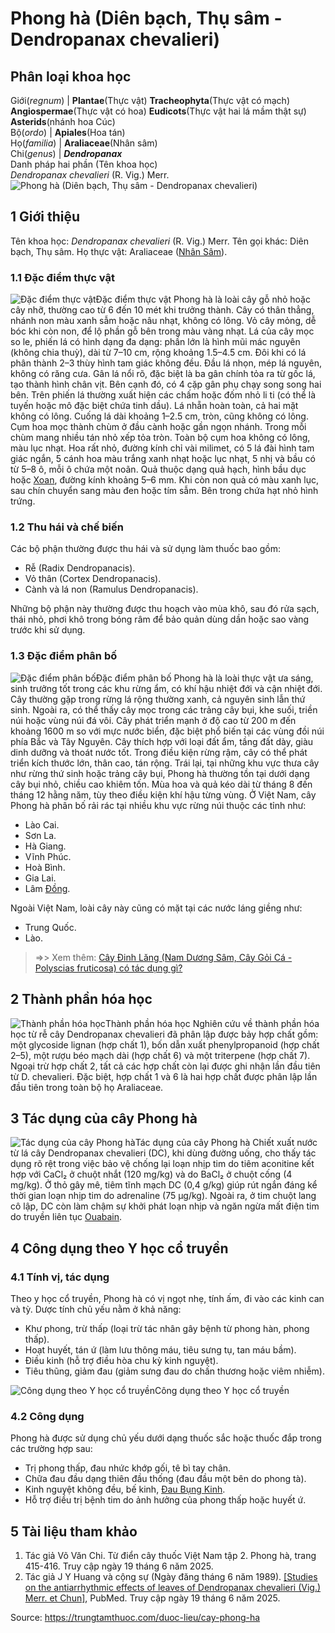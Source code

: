 # Phong hà (Diên bạch, Thụ sâm - Dendropanax chevalieri)

Phân loại khoa học  
---  
Giới(_regnum_) |  **Plantae**(Thực vật) **Tracheophyta**(Thực vật có mạch) **Angiospermae**(Thực vật có hoa) **Eudicots**(Thực vật hai lá mầm thật sự) **Asterids**(nhánh hoa Cúc)  
Bộ(_ordo_) | **Apiales**(Hoa tán)  
Họ(_familia_) | **Araliaceae**(Nhân sâm)  
Chi(_genus_) | **_Dendropanax_**  
Danh pháp hai phần (Tên khoa học)  
_Dendropanax chevalieri_ (R. Vig.) Merr.  
![Phong hà \(Diên bạch, Thụ sâm - Dendropanax chevalieri\)](https://trungtamthuoc.com/images/others/phong-ha-2138.jpg)
##  1 Giới thiệu
Tên khoa học: _Dendropanax chevalieri_ (R. Vig.) Merr.
Tên gọi khác: Diên bạch, Thụ sâm.
Họ thực vật: Araliaceae ([Nhân Sâm](https://trungtamthuoc.com/duoc-lieu/nhan-sam "Nhân Sâm")).
### 1.1 Đặc điểm thực vật
![Đặc điểm thực vật](https://trungtamthuoc.com/images/item/phong-ha-0.jpg)Đặc điểm thực vật
Phong hà là loài cây gỗ nhỏ hoặc cây nhỡ, thường cao từ 6 đến 10 mét khi trưởng thành. Cây có thân thẳng, nhánh non màu xanh sẫm hoặc nâu nhạt, không có lông. Vỏ cây mỏng, dễ bóc khi còn non, để lộ phần gỗ bên trong màu vàng nhạt.
Lá của cây mọc so le, phiến lá có hình dạng đa dạng: phần lớn là hình mũi mác nguyên (không chia thuỳ), dài từ 7–10 cm, rộng khoảng 1.5–4.5 cm. Đôi khi có lá phân thành 2–3 thùy hình tam giác không đều. Đầu lá nhọn, mép lá nguyên, không có răng cưa. Gân lá nổi rõ, đặc biệt là ba gân chính tỏa ra từ gốc lá, tạo thành hình chân vịt. Bên cạnh đó, có 4 cặp gân phụ chạy song song hai bên. Trên phiến lá thường xuất hiện các chấm hoặc đốm nhỏ li ti (có thể là tuyến hoặc mô đặc biệt chứa tinh dầu). Lá nhẵn hoàn toàn, cả hai mặt không có lông. Cuống lá dài khoảng 1–2.5 cm, tròn, cũng không có lông.
Cụm hoa mọc thành chùm ở đầu cành hoặc gần ngọn nhánh. Trong mỗi chùm mang nhiều tán nhỏ xếp tỏa tròn. Toàn bộ cụm hoa không có lông, màu lục nhạt. Hoa rất nhỏ, đường kính chỉ vài milimet, có 5 lá đài hình tam giác ngắn, 5 cánh hoa màu trắng xanh nhạt hoặc lục nhạt, 5 nhị và bầu có từ 5–8 ô, mỗi ô chứa một noãn.
Quả thuộc dạng quả hạch, hình bầu dục hoặc [Xoan](https://trungtamthuoc.com/duoc-lieu/cay-xoan "Xoan"), đường kính khoảng 5–6 mm. Khi còn non quả có màu xanh lục, sau chín chuyển sang màu đen hoặc tím sẫm. Bên trong chứa hạt nhỏ hình trứng.
### 1.2 Thu hái và chế biến
Các bộ phận thường được thu hái và sử dụng làm thuốc bao gồm:
  * Rễ (Radix Dendropanacis).
  * Vỏ thân (Cortex Dendropanacis).
  * Cành và lá non (Ramulus Dendropanacis).


Những bộ phận này thường được thu hoạch vào mùa khô, sau đó rửa sạch, thái nhỏ, phơi khô trong bóng râm để bảo quản dùng dần hoặc sao vàng trước khi sử dụng.
### 1.3 Đặc điểm phân bố
![Đặc điểm phân bố](https://trungtamthuoc.com/images/item/phong-ha-1.jpg)Đặc điểm phân bố
Phong hà là loài thực vật ưa sáng, sinh trưởng tốt trong các khu rừng ẩm, có khí hậu nhiệt đới và cận nhiệt đới. Cây thường gặp trong rừng lá rộng thường xanh, cả nguyên sinh lẫn thứ sinh. Ngoài ra, có thể thấy cây mọc trong các trảng cây bụi, khe suối, triền núi hoặc vùng núi đá vôi.
Cây phát triển mạnh ở độ cao từ 200 m đến khoảng 1600 m so với mực nước biển, đặc biệt phổ biến tại các vùng đồi núi phía Bắc và Tây Nguyên. Cây thích hợp với loại đất ẩm, tầng đất dày, giàu dinh dưỡng và thoát nước tốt.
Trong điều kiện rừng rậm, cây có thể phát triển kích thước lớn, thân cao, tán rộng. Trái lại, tại những khu vực thưa cây như rừng thứ sinh hoặc trảng cây bụi, Phong hà thường tồn tại dưới dạng cây bụi nhỏ, chiều cao khiêm tốn.
Mùa hoa và quả kéo dài từ tháng 8 đến tháng 12 hằng năm, tùy theo điều kiện khí hậu từng vùng.
Ở Việt Nam, cây Phong hà phân bố rải rác tại nhiều khu vực rừng núi thuộc các tỉnh như:
  * Lào Cai.
  * Sơn La.
  * Hà Giang.
  * Vĩnh Phúc.
  * Hoà Bình.
  * Gia Lai.
  * Lâm [Đồng](https://trungtamthuoc.com/hoat-chat/dong "Đồng").


Ngoài Việt Nam, loài cây này cũng có mặt tại các nước láng giềng như:
  * Trung Quốc.
  * Lào.


> =>> Xem thêm: [Cây Đinh Lăng (Nam Dương Sâm, Cây Gỏi Cá - Polyscias fruticosa) có tác dụng gì?](https://trungtamthuoc.com/duoc-lieu/dinh-lang-55)
##  2 Thành phần hóa học
![Thành phần hóa học](https://trungtamthuoc.com/images/item/phong-ha-2.jpg)Thành phần hóa học
Nghiên cứu về thành phần hóa học từ rễ cây Dendropanax chevalieri đã phân lập được bảy hợp chất gồm: một glycoside lignan (hợp chất 1), bốn dẫn xuất phenylpropanoid (hợp chất 2–5), một rượu béo mạch dài (hợp chất 6) và một triterpene (hợp chất 7). Ngoại trừ hợp chất 2, tất cả các hợp chất còn lại được ghi nhận lần đầu tiên từ D. chevalieri. Đặc biệt, hợp chất 1 và 6 là hai hợp chất được phân lập lần đầu tiên trong toàn bộ họ Araliaceae.
##  3 Tác dụng của cây Phong hà
![Tác dụng của cây Phong hà](https://trungtamthuoc.com/images/item/phong-ha-3.jpg)Tác dụng của cây Phong hà
Chiết xuất nước từ lá cây Dendropanax chevalieri (DC), khi dùng đường uống, cho thấy tác dụng rõ rệt trong việc bảo vệ chống lại loạn nhịp tim do tiêm aconitine kết hợp với CaCl₂ ở chuột nhắt (120 mg/kg) và do BaCl₂ ở chuột cống (4 mg/kg). Ở thỏ gây mê, tiêm tĩnh mạch DC (0,4 g/kg) giúp rút ngắn đáng kể thời gian loạn nhịp tim do adrenaline (75 µg/kg). Ngoài ra, ở tim chuột lang cô lập, DC còn làm chậm sự khởi phát loạn nhịp và ngăn ngừa mất điện tim do truyền liên tục [Ouabain](https://trungtamthuoc.com/hoat-chat/ouabain "Ouabain").
##  4 Công dụng theo Y học cổ truyền
### 4.1 Tính vị, tác dụng
Theo y học cổ truyền, Phong hà có vị ngọt nhẹ, tính ấm, đi vào các kinh can và tỳ. Dược tính chủ yếu nằm ở khả năng:
  * Khư phong, trừ thấp (loại trừ tác nhân gây bệnh từ phong hàn, phong thấp).
  * Hoạt huyết, tán ứ (làm lưu thông máu, tiêu sưng tụ, tan máu bầm).
  * Điều kinh (hỗ trợ điều hòa chu kỳ kinh nguyệt).
  * Tiêu thũng, giảm đau (giảm sưng đau do chấn thương hoặc viêm nhiễm).

![Công dụng theo Y học cổ truyền](https://trungtamthuoc.com/images/item/phong-ha-4.jpg)Công dụng theo Y học cổ truyền
### 4.2 Công dụng
Phong hà được sử dụng chủ yếu dưới dạng thuốc sắc hoặc thuốc đắp trong các trường hợp sau:
  * Trị phong thấp, đau nhức khớp gối, tê bì tay chân.
  * Chữa đau đầu dạng thiên đầu thống (đau đầu một bên do phong tà).
  * Kinh nguyệt không đều, bế kinh, [Đau Bụng Kinh](https://trungtamthuoc.com/bai-viet/cach-dau-bung-kinh-va-phong-tranh-dau-bung-kinh "Đau Bụng Kinh").
  * Hỗ trợ điều trị bệnh tim do ảnh hưởng của phong thấp hoặc huyết ứ.


##  5 Tài liệu tham khảo
  1. Tác giả Võ Văn Chi. Từ điển cây thuốc Việt Nam tập 2. Phong hà, trang 415-416. Truy cập ngày 19 tháng 6 năm 2025.
  2. Tác giả J Y Huang và cộng sự (Ngày đăng tháng 6 năm 1989). [[Studies on the antiarrhythmic effects of leaves of Dendropanax chevalieri (Vig.) Merr. et Chun]](https://pubmed.ncbi.nlm.nih.gov/2511864/), PubMed. Truy cập ngày 19 tháng 6 năm 2025.




Source: https://trungtamthuoc.com/duoc-lieu/cay-phong-ha